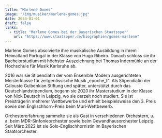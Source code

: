 ```yaml
---
title: "Marlene Gomes"
image: "/img/musiker/marlene-gomes.jpg"
date: 2024-01-01
draft: false
links:
  - title: "Marlene Gomes bei der Bayerischen Staatsoper"
    url: "https://www.staatsoper.de/biographien/gomes-marlene"
---
```


Marlene Gomes absolvierte ihre musikalische Ausbildung in ihrem Heimatland Portugal in der Klasse von Hugo Ribeiro. Danach schloss sie ihr Bachelorstudium mit höchster Auszeichnung bei Thomas Indermühle an der Hochschule für Musik Karlsruhe ab.

2016 war sie Stipendiatin der vom Ensemble Modern ausgerichteten Meisterklasse für zeitgenössische Musik „epoche_f". Als Stipendiatin der Calouste Gulbenkian Stiftung und später, unterstützt durch das Deutschlandstipendium, begann sie 2020 ihr Masterstudium in der Klasse von Nick Deutsch in Leipzig, wo sie derzeit noch studiert. Sie ist Preisträgerin mehrerer Wettbewerbe und erhielt beispielsweise den 3. Preis sowie den Englischhorn-Preis beim Muri-Wettbewerb.

Orchestererfahrung sammelte sie als Gast in verschiedenen Orchestern, u. a. beim MDR-Sinfonieorchester sowie beim Gewandhausorchester Leipzig. Seit März 2022 ist sie Solo-Englischhornistin im Bayerischen Staatsorchester.